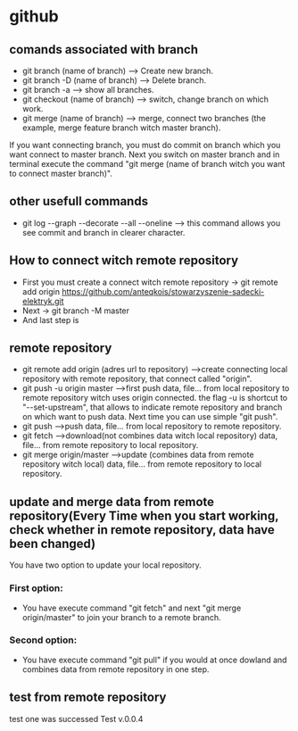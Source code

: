 # github

## comands associated with branch
- git branch (name of branch)                       --> Create new branch.
- git branch -D (name of branch)                    --> Delete branch.
- git branch -a                                     --> show all branches.
- git checkout (name of branch)                     --> switch, change branch on which work.
- git merge (name of branch)                        --> merge, connect two branches (the example, merge feature branch witch master branch).

If you want connecting branch, you must do commit on branch which you want connect to master branch. Next you switch on master branch and in terminal execute the command "git merge (name of branch witch you want to connect master branch)".

## other usefull commands
- git log --graph --decorate --all --oneline        --> this command allows you see commit and branch in clearer character.


## How to connect witch remote repository
- First you must create a connect witch remote repository     -> git remote add origin https://github.com/anteqkois/stowarzyszenie-sadecki-elektryk.git
- Next                                                        -> git branch -M master
- And last step is 

## remote repository
- git remote add origin (adres url to repository)    -->create connecting local repository with remote repository, that connect called "origin".
- git push -u origin master                          -->first push data, file... from local repository to remote repository witch uses origin connected. the flag -u is shortcut to "--set-upstream", that allows to indicate remote repository and branch on which want to push data. Next time you can use simple "git push".
- git push                                          -->push data, file... from local repository to remote repository.
- git fetch                                         -->download(not combines data witch local repository) data, file... from remote repository to local repository.
- git merge origin/master                           -->update (combines data from remote repository witch local) data, file... from remote repository to local repository.

## update and merge data from remote repository(Every Time when you start working, check whether in remote repository, data have been changed)
You have two option to update your local repository.
### First option:
- You have execute command "git fetch" and next "git merge origin/master" to join your branch to a remote branch.
### Second option:
- You have execute command "git pull" if you would at once dowland and combines data from remote repository in one step.

## test from remote repository
test one was successed
Test v.0.0.4

